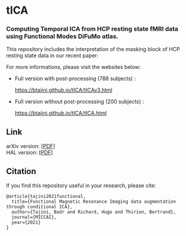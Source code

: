# tICA

### Computing Temporal ICA from HCP resting state fMRI data using Functional Modes DiFuMo atlas.

This repository includes the interpretation of the masking block of HCP resting state data in our recent paper:

For more informations, please visit the websites below:

- Full version with post-processing (788 subjects) :

  https://btajini.github.io/tICA/tICAv3.html 

- Full version without post-processing (200 subjects) : 

  https://btajini.github.io/tICA/tICA.html
  
  
## Link
arXiv version:  [[PDF](https://arxiv.org/abs/2107.06104v2)] <br>
HAL version: [[PDF](https://hal.archives-ouvertes.fr/hal-03284313v1)] <br>
## Citation
If you find this repository useful in your research, please cite:
```
@article{tajini2021functional,
  title={Functional Magnetic Resonance Imaging data augmentation through conditional ICA},
  author={Tajini, Badr and Richard, Hugo and Thirion, Bertrand},
  journal={MICCAI},
  year={2021}
}
```
